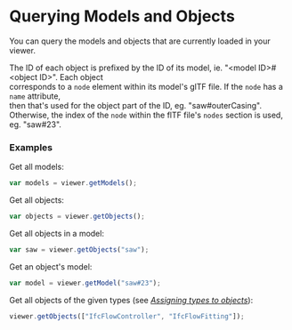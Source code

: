 # Querying Models and Objects

You can query the models and objects that are currently loaded in your viewer.

The ID of each object is prefixed by the ID of its model, ie. "&lt;model ID&gt;\#&lt;object ID&gt;". Each object  
corresponds to a `node` element within its model's glTF file. If the `node` has a `name` attribute,  
then that's used for the object part of the ID, eg. "saw\#outerCasing". Otherwise, the index of the `node` within
the flTF file's `nodes` section is used, eg. "saw\#23".

### Examples

Get all models:

```javascript
var models = viewer.getModels();
```

Get all objects:

```javascript
var objects = viewer.getObjects();
```

Get all objects in a model:

```javascript
var saw = viewer.getObjects("saw");
```

Get an object's model:

```javascript
var model = viewer.getModel("saw#23");
```

Get all objects of the given types (see *[Assigning types to objects](assigningTypesToObjects.md)*):

```javascript
viewer.getObjects(["IfcFlowController", "IfcFlowFitting"]);
```


